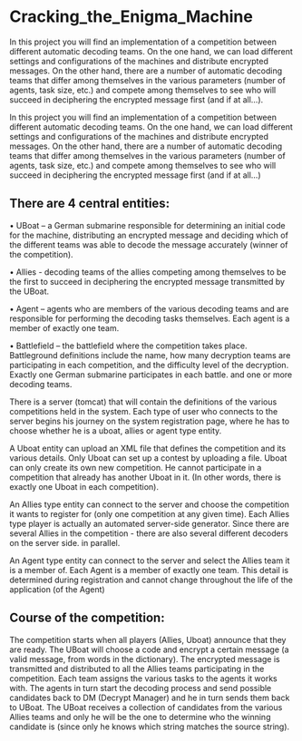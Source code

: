 # Cracking_the_Enigma_Machine

In this project you will find an implementation of a competition between different automatic decoding teams.
On the one hand, we can load different settings and configurations of the machines and distribute encrypted messages.
On the other hand, there are a number of automatic decoding teams that differ among themselves in the various parameters (number of agents, task size, etc.) 
and compete among themselves to see who will succeed in deciphering the encrypted message first (and if at all...).

In this project you will find an implementation of a competition between different automatic decoding teams.
On the one hand, we can load different settings and configurations of the machines and distribute encrypted messages.
On the other hand, there are a number of automatic decoding teams that differ among themselves in the various parameters (number of agents, task size, etc.) and compete among themselves to see who will succeed in deciphering the encrypted message first (and if at all...)

## There are 4 central entities:

• UBoat – a German submarine responsible for determining an initial code for the machine, 
  distributing an encrypted message and deciding which of the different teams was able to decode the message accurately (winner of the competition).
  
• Allies - decoding teams of the allies competing among themselves to be the first to succeed in deciphering the encrypted message transmitted by the UBoat.

• Agent – agents who are members of the various decoding teams and are responsible for performing the decoding tasks themselves. 
  Each agent is a member of exactly one team.
  
• Battlefield – the battlefield where the competition takes place. 
  Battleground definitions include the name, how many decryption teams are participating in each competition, 
  and the difficulty level of the decryption.
  Exactly one German submarine participates in each battle. and one or more decoding teams.

There is a server (tomcat) that will contain the definitions of the various competitions held in the system.
Each type of user who connects to the server begins his journey on the system registration page, 
where he has to choose whether he is a uboat, allies or agent type entity.

A Uboat entity can upload an XML file that defines the competition and its various details.
Only Uboat can set up a contest by uploading a file.
Uboat can only create its own new competition. He cannot participate in a competition that already has another Uboat in it. 
(In other words, there is exactly one Uboat in each competition).

An Allies type entity can connect to the server and choose the competition it wants to register for 
(only one competition at any given time). Each Allies type player is actually an automated server-side generator. 
Since there are several Allies in the competition - there are also several different decoders on the server side. in parallel.

An Agent type entity can connect to the server and select the Allies team it is a member of. 
Each Agent is a member of exactly one team. This detail is determined during registration and cannot change throughout the life of the application (of the Agent)


## Course of the competition:
The competition starts when all players (Allies, Uboat) announce that they are ready. 
The UBoat will choose a code and encrypt a certain message (a valid message, from words in the dictionary). 
The encrypted message is transmitted and distributed to all the Allies teams participating in the competition. 
Each team assigns the various tasks to the agents it works with. 
The agents in turn start the decoding process and send possible candidates back to DM (Decrypt Manager) and he in turn sends them back to UBoat.
The UBoat receives a collection of candidates from the various Allies teams and only he will be the one to determine who the winning candidate is (since only he knows which string matches the source string).

